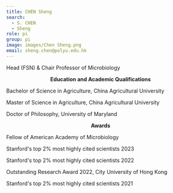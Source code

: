 ```yaml
---
title: CHEN Sheng
search:
  - S. CHEN
  - Sheng
role: pi
group: pi
image: images/Chen Sheng.png
email: sheng.chen@polyu.edu.hk
---
```

Head (FSN) & Chair Professor of Microbiology

<p style="text-align: center;"><strong>Education and Academic Qualifications</strong></p>

  Bachelor of Science in Agriculture, China Agricultural University

  Master of Science in Agriculture, China Agricultural University

  Doctor of Philosophy, University of Maryland

<p style="text-align: center;"><strong>Awards</strong></p>

  Fellow of American Academy of Microbiology 

  Stanford's top 2% most highly cited scientists 2023 

  Stanford's top 2% most highly cited scientists 2022 

  Outstanding Research Award 2022, City University of Hong Kong 

  Stanford's top 2% most highly cited scientists 2021 

